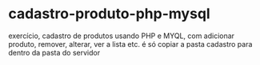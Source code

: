# cadastro-produto-php-mysql
exercício, cadastro de produtos usando PHP e MYQL, com adicionar produto, remover, alterar, ver a lista etc.
é só copiar a pasta cadastro para dentro da pasta do servidor


